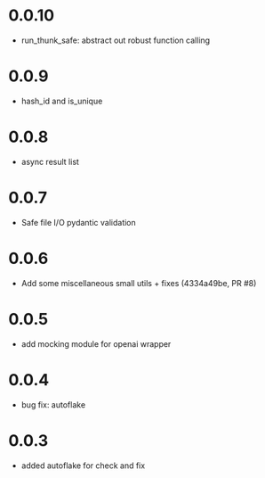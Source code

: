 # 0.0.10

- run_thunk_safe: abstract out robust function calling

# 0.0.9

- hash_id and is_unique

# 0.0.8

- async result list

# 0.0.7

- Safe file I/O pydantic validation

# 0.0.6

- Add some miscellaneous small utils + fixes (4334a49be, PR #8)

# 0.0.5

- add mocking module for openai wrapper

# 0.0.4

- bug fix: autoflake

# 0.0.3

- added autoflake for check and fix
